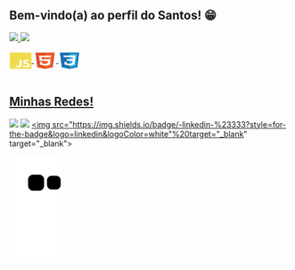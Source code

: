 ## Bem-vindo(a) ao perfil do Santos! 😁

 <div>
   <a href="https://github.com/DEVsantoslim">
   <img height="180em" src="https://github-readme-stats.vercel.app/api?username=DEVsantoslim&show_icons=true&theme=tokyonight&include_all_commits=true&count_private=true"/>
   <img height="180em" src="https://github-readme-stats.vercel.app/api/top-langs/?username=DEVsantoslim&layout=compact&langs_count=6&theme=tokyonight"/>

</div>
<div style="display: inline_block"><br>
  <img align="center" alt="Js" height="30" width="40" src="https://raw.githubusercontent.com/devicons/devicon/master/icons/javascript/javascript-plain.svg">
  <img align="center" alt="HTML" height="30" width="40" src="https://raw.githubusercontent.com/devicons/devicon/master/icons/html5/html5-original.svg">
  <img align="center" alt="CSS" height="30" width="40" src="https://raw.githubusercontent.com/devicons/devicon/master/icons/css3/css3-original.svg">
</div>
 
 <br>
 
  ## Minhas Redes!
 
<div> 
  
  <a href = "mailto:devsantoslim@gmail.com"><img src="https://img.shields.io/badge/-Gmail-%23333?style=for-the-badge&logo=gmail&logoColor=white" target="_blank"></a>
  <a href="https://instagram.com/endsantosl" target="_blank"><img src="https://img.shields.io/badge/-Instagram-%23E4405F?style=for-the-badge&logo=instagram&logoColor=white" target="_blank"></a>
  <a href="https://www.linkedin.com/in/wanderson-santos-775015259/" target="_blank"><img src="https://img.shields.io/badge/-linkedin-%23333?style=for-the-badge&logo=linkedin&logoColor=white"%20target="_blank" target="_blank"></a>
  
  ![Snake animation](https://github.com/DEVsantoslim/DEVsantoslim/blob/output/github-contribution-grid-snake.svg)

</div>
